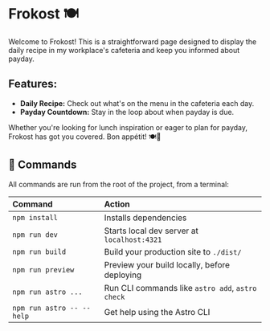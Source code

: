 # Frokost 🍽️

Welcome to Frokost! This is a straightforward page designed to display the daily recipe in my workplace's cafeteria and keep you informed about payday.

## Features:

- **Daily Recipe:** Check out what's on the menu in the cafeteria each day.
- **Payday Countdown:** Stay in the loop about when payday is due.

Whether you're looking for lunch inspiration or eager to plan for payday, Frokost has got you covered. Bon appétit! 🍽️💸

## 🧞 Commands

All commands are run from the root of the project, from a terminal:

| Command                   | Action                                           |
| :------------------------ | :----------------------------------------------- |
| `npm install`             | Installs dependencies                            |
| `npm run dev`             | Starts local dev server at `localhost:4321`      |
| `npm run build`           | Build your production site to `./dist/`          |
| `npm run preview`         | Preview your build locally, before deploying     |
| `npm run astro ...`       | Run CLI commands like `astro add`, `astro check` |
| `npm run astro -- --help` | Get help using the Astro CLI                     |

